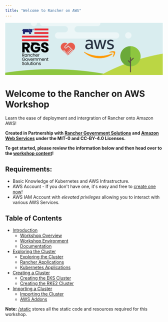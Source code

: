 ```yaml
---
title: "Welcome to Rancher on AWS"
---
```


![rgs-aws-banner](/static/images/rgs-aws-banner.png)

# Welcome to the Rancher on AWS Workshop
Learn the ease of deployment and intergration of Rancher onto Amazon AWS!

**Created in Partnership with [Rancher Government Solutions](https://ranchergovernment.com) and [Amazon Web Services](https://aws.amazon.com) under the MIT-0 and CC-BY-4.0 Licenses.**

**To get started, please review the information below and then head over to the [workshop content](/content/index.en.md)!**

## Requirements:
* Basic Knowledge of Kubernetes and AWS Infrastructure.
* AWS Account - If you don't have one, it's easy and free to [create one now](https://aws.amazon.com/)!
* AWS IAM Account with *elevated privileges* allowing you to interact with various AWS Services.


## Table of Contents
* [Introduction](/content/10-introduction/index.en.md)
  * [Workshop Overview](/content/10-introduction/11-workshop-overview/index.en.md)
  * [Workshop Environment](/content/10-introduction/12-workshop-environment/index.en.md)
  * [Documentation](/content/10-introduction/13-documentation/index.en.md)
* [Exploring the Cluster](/content/20-exploring-the-cluster/index.en.md)
  * [Exploring the Cluster](/content/20-exploring-the-cluster/21-exploring-the-cluster/index.en.md)
  * [Rancher Applications](/content/20-exploring-the-cluster/22-rancher-applications/index.en.md)
  * [Kubernetes Applications](/content/20-exploring-the-cluster/23-kubernetes-applications/index.en.md)
* [Creating a Cluster](/content/30-creating-a-cluster/index.en.md)
  * [Creating the EKS Cluster](/content/30-creating-a-cluster/31-creating-eks-cluster/index.en.md)
  * [Creating the RKE2 Cluster](/content/30-creating-a-cluster/32-creating-rke2-cluster/index.en.md)
* [Importing a Cluster](/content/40-importing-a-cluster/index.en.md)
  * [Importing the Cluster](/content/40-importing-a-cluster/41-importing-the-cluster/index.en.md)
  * [AWS Addons](/content/40-importing-a-cluster/42-aws-addons/index.en.md)

**Note:** [/static](/static/) stores all the static code and resources required for this workshop.